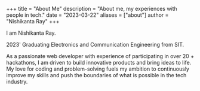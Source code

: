 +++
title = "About Me"
description = "About me, my experiences with people in tech."
date = "2023-03-22"
aliases = ["about"]
author = "Nishikanta Ray"
+++


I am Nishikanta Ray.

2023' Graduating Electronics and Communication Engineering from SIT.

As a passionate web developer with experience of participating in over 20 + hackathons, I am driven to build innovative products and bring ideas to life. My love for coding and problem-solving fuels my ambition to continuously improve my skills and push the boundaries of what is possible in the tech industry.